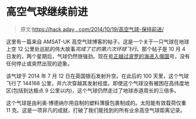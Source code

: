 # 高空气球继续前进

> 原文:[https://hack aday . com/2014/10/19/高空气球-保持前进/](https://hackaday.com/2014/10/19/high-altitude-balloon-keeps-going/)

这里有一篇来自 AMSAT-UK 高空气球博客的帖子。这是一个关于一只气球在地球上空 12 公里处巡航的伟大故事*完成了它的第六次环球飞行*。那个帖子是 10 月 4 日发的，两个星期后，气球仍然很强劲。现在[号正越过波罗的海进入俄国](http://habitat.habhub.org/mobile-tracker/?focus=B-64)号，没有任何停止或突然出现的迹象。

该气球于 2014 年 7 月 12 日在英国银石发射升空。在此后的 100 天里，这个气球飞行了 144168 公里，并六次穿越其发射经度。即使这个气球没有被困在高纬度地区(包括到达极点 9 公里以内)，这个气球仍然走过了地球赤道周长的三倍多。

这个气球是由利奥·博德纳尔用自制的塑料薄膜包裹制成的。太阳能有效载荷仅重 11 克。这是一项非凡的成就，打破了我们能找到的所有业余高空气球距离记录。